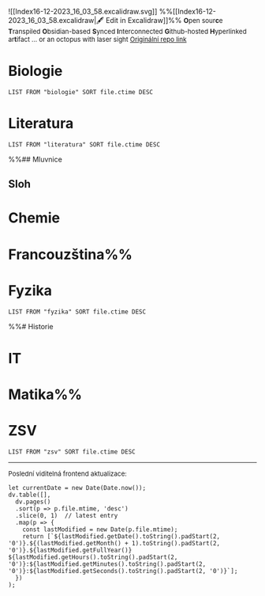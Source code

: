 ![[Index16-12-2023_16_03_58.excalidraw.svg]]
%%[[Index16-12-2023_16_03_58.excalidraw|🖋 Edit in Excalidraw]]%%
<font size = "2">**O**pen sour**c**e **T**ranspiled **O**bsidian-based **S**ynced **I**nterconnected **G**ithub-hosted **H**yperlinked ar**t**ifact 
... or an octopus with laser sight
[Originální repo link](https://github.com/antizombie35/octosight)
</font>
# Biologie
```dataview
LIST FROM "biologie" SORT file.ctime DESC
```
# Literatura
```dataview
LIST FROM "literatura" SORT file.ctime DESC
```
%%## Mluvnice
## Sloh
# Chemie
# Francouzština%%
# Fyzika
```dataview
LIST FROM "fyzika" SORT file.ctime DESC
```
%%# Historie
# IT
# Matika%%
# ZSV
```dataview
LIST FROM "zsv" SORT file.ctime DESC
```
***
<font size = "2">
Poslední viditelná frontend aktualizace:
</font>

```dataviewjs
let currentDate = new Date(Date.now());
dv.table([],
  dv.pages()
  .sort(p => p.file.mtime, 'desc')
  .slice(0, 1)  // latest entry
  .map(p => {
    const lastModified = new Date(p.file.mtime);
    return [`${lastModified.getDate().toString().padStart(2, '0')}.${(lastModified.getMonth() + 1).toString().padStart(2, '0')}.${lastModified.getFullYear()} ${lastModified.getHours().toString().padStart(2, '0')}:${lastModified.getMinutes().toString().padStart(2, '0')}:${lastModified.getSeconds().toString().padStart(2, '0')}`];
  })
);

```